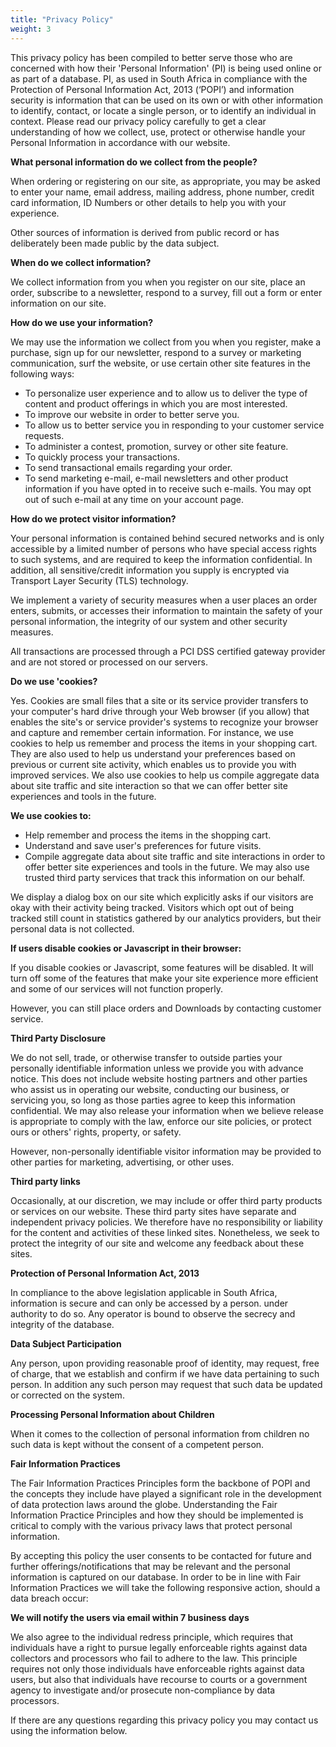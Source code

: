 ```yaml
---
title: "Privacy Policy"
weight: 3
---
```



This privacy policy has been compiled to better serve those who are concerned with how their 'Personal Information' (PI) is being used online or as part of a database. PI, as used in South Africa in compliance with the Protection of Personal Information Act, 2013 (‘POPI’) and information security is information that can be used on its own or with other information to identify, contact, or locate a single person, or to identify an individual in context. Please read our privacy policy carefully to get a clear understanding of how we collect, use, protect or otherwise handle your Personal Information in accordance with our website.

**What personal information do we collect from the people?**

When ordering or registering on our site, as appropriate, you may be asked to enter your name, email address, mailing address, phone number, credit card information, ID Numbers or other details to help you with your experience.

Other sources of information is derived from public record or has deliberately been made public by the data subject.

**When do we collect information?**

We collect information from you when you register on our site, place an order, subscribe to a newsletter, respond to a survey, fill out a form or enter information on our site. 


**How do we use your information?**

We may use the information we collect from you when you register, make a purchase, sign up for our newsletter, respond to a survey or marketing communication, surf the website, or use certain other site features in the following ways:

* To personalize user experience and to allow us to deliver the type of content and product offerings in which you are most interested.
* To improve our website in order to better serve you.
* To allow us to better service you in responding to your customer service requests.
* To administer a contest, promotion, survey or other site feature.
* To quickly process your transactions.
* To send transactional emails regarding your order.
* To send marketing e-mail, e-mail newsletters and other product information if you have opted in to receive such e-mails. You may opt out of such e-mail at any time on your account page.


**How do we protect visitor information?**

Your personal information is contained behind secured networks and is only accessible by a limited number of persons who have special access rights to such systems, and are required to keep the information confidential. In addition, all sensitive/credit information you supply is encrypted via Transport Layer Security (TLS) technology. 

We implement a variety of security measures when a user places an order enters, submits, or accesses their information to maintain the safety of your personal information, the integrity of our system and other security measures.

All transactions are processed through a PCI DSS certified gateway provider and are not stored or processed on our servers.

**Do we use 'cookies?**

Yes. Cookies are small files that a site or its service provider transfers to your computer's hard drive through your Web browser (if you allow) that enables the site's or service provider's systems to recognize your browser and capture and remember certain information. For instance, we use cookies to help us remember and process the items in your shopping cart. They are also used to help us understand your preferences based on previous or current site activity, which enables us to provide you with improved services. We also use cookies to help us compile aggregate data about site traffic and site interaction so that we can offer better site experiences and tools in the future.

**We use cookies to:**

- Help remember and process the items in the shopping cart.
-  Understand and save user's preferences for future visits.
- Compile aggregate data about site traffic and site interactions in order to offer better site experiences and tools in the future. We may also use trusted third party services that track this information on our behalf.

We display a dialog box on our site which explicitly asks if our visitors are okay with their activity being tracked. Visitors which opt out of being tracked still count in statistics gathered by our analytics providers, but their personal data is not collected.

**If users disable cookies or Javascript in their browser:**

If you disable cookies or Javascript, some features will be disabled. It will turn off some of the features that make your site experience more efficient and some of our services will not function properly.

However, you can still place orders and Downloads by contacting customer service.


**Third Party Disclosure**

We do not sell, trade, or otherwise transfer to outside parties your personally identifiable information unless we provide you with advance notice. This does not include website hosting partners and other parties who assist us in operating our website, conducting our business, or servicing you, so long as those parties agree to keep this information confidential. We may also release your information when we believe release is appropriate to comply with the law, enforce our site policies, or protect ours or others' rights, property, or safety. 

However, non-personally identifiable visitor information may be provided to other parties for marketing, advertising, or other uses. 

**Third party links**

Occasionally, at our discretion, we may include or offer third party products or services on our website. These third party sites have separate and independent privacy policies. We therefore have no responsibility or liability for the content and activities of these linked sites. Nonetheless, we seek to protect the integrity of our site and welcome any feedback about these sites.


**Protection of Personal Information Act, 2013**

In compliance to the above legislation applicable in South Africa, information is secure and can only be accessed by a person. under authority to do so. Any operator is bound to observe the secrecy and integrity of the database. 

**Data Subject Participation**

Any person, upon providing reasonable proof of identity, may request, free of charge, that we establish and confirm if we have data pertaining to such person.  In addition any such person may request that such data be updated or corrected on the system.

**Processing Personal Information about Children**

When it comes to the collection of personal information from children no such data is kept without the consent of a competent person. 

**Fair Information Practices**

The Fair Information Practices Principles form the backbone of POPI and the concepts they include have played a significant role in the development of data protection laws around the globe. Understanding the Fair Information Practice Principles and how they should be implemented is critical to comply with the various privacy laws that protect personal information.

By accepting this policy the user consents to be contacted for future and further offerings/notifications that may be relevant and the personal information is captured on our database.
In order to be in line with Fair Information Practices we will take the following responsive action, should a data breach occur:

**We will notify the users via email within 7 business days**

We also agree to the individual redress principle, which requires that individuals have a right to pursue legally enforceable rights against data collectors and processors who fail to adhere to the law. This principle requires not only those individuals have enforceable rights against data users, but also that individuals have recourse to courts or a government agency to investigate and/or prosecute non-compliance by data processors.

If there are any questions regarding this privacy policy you may contact us using the information below.

